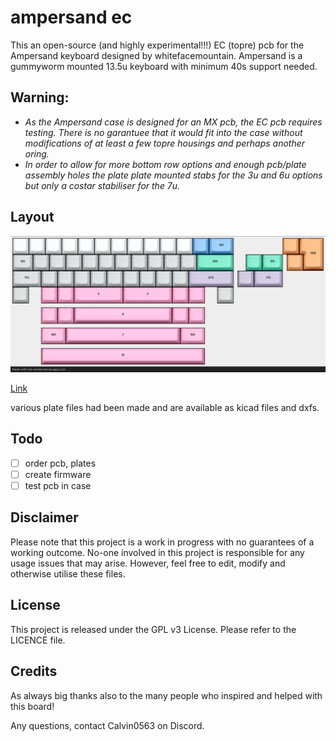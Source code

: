 # ampersand ec

This an open-source (and highly experimental!!!) EC (topre) pcb for the Ampersand keyboard designed by whitefacemountain. Ampersand is a gummyworm mounted 13.5u keyboard with minimum 40s support needed.

## Warning:

- *As the Ampersand case is designed for an MX pcb, the EC pcb requires testing. There is no garantuee that it would fit into the case without modifications of at least a few topre housings and perhaps another oring.*
- *In order to allow for more bottom row options and enough pcb/plate assembly holes the plate plate mounted stabs for the 3u and 6u options but only a costar stabiliser for the 7u.*

## Layout

![](https://github.com/calvin-mcd/ampersand-ec/blob/main/Images/KLE.png)

[Link](http://www.keyboard-layout-editor.com/#/gists/8dab2e8f328350c2c207f04be2b3e7d4)

various plate files had been made and are available as kicad files and dxfs.

## Todo

- [ ] order pcb, plates
- [ ] create firmware
- [ ] test pcb in case

## Disclaimer

Please note that this project is a work in progress with no guarantees of a working outcome. No-one involved in this project is responsible for any usage issues that may arise. However, feel free to edit, modify and otherwise utilise these files.

## License

This project is released under the GPL v3 License. Please refer to the LICENCE file.

## Credits

As always big thanks also to the many people who inspired and helped with this board!

Any questions, contact Calvin0563 on Discord. 
